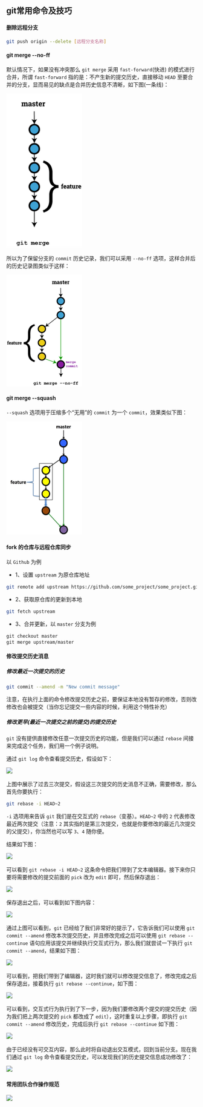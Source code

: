 ## git常用命令及技巧

#### 删除远程分支

```sh
git push origin --delete [远程分支名称]
```

#### git merge --no-ff

默认情况下，如果没有冲突那么 `git merge` 采用 `fast-forward`(快进) 的模式进行合并，所谓 `fast-forward` 指的是：不产生新的提交历史，直接移动 `HEAD` 至要合并的分支，显而易见的缺点是合并历史信息不清晰，如下图(一条线)：

<img src="../../asset/img/git-merge.png" width="200" />

所以为了保留分支的 `commit` 历史记录，我们可以采用 `--no-ff` 选项，这样合并后的历史记录图类似于这样：

<img src="../../asset/img/git-merge-noff.png" width="200" />

#### git merge --squash

`--squash` 选项用于压缩多个“无用”的 `commit` 为一个 `commit`，效果类似下图：

<img src="../../asset/img/git-merge-squash.png" width="200" />

#### fork 的仓库与远程仓库同步

以 `Github` 为例

* 1、设置 `upstream` 为原仓库地址

```sh
git remote add upstream https://github.com/some_project/some_project.git
```

* 2、获取原仓库的更新到本地

```sh
git fetch upstream
```

* 3、合并更新，以 `master` 分支为例

```
git checkout master
git merge upstream/master
```

#### 修改提交历史消息

##### 修改最近一次提交的历史

```sh
git commit --amend -m "New commit message"
```

注意，在执行上面的命令修改提交历史之前，要保证本地没有暂存的修改，否则改修改也会被提交（当你忘记提交一些内容的时候，利用这个特性补充）

##### 修改更早(最近一次提交之前的提交)的提交历史

`git` 没有提供直接修改任意一次提交历史的功能，但是我们可以通过 `rebase` 间接来完成这个任务，我们用一个例子说明。

通过 `git log` 命令查看提交历史，假设如下：

![](http://7xlolm.com1.z0.glb.clouddn.com/2018-03-01-123440.jpg)

上图中展示了过去三次提交，假设这三次提交的历史消息不正确，需要修改，那么首先你要执行：

```sh
git rebase -i HEAD~2
```

`-i` 选项用来告诉 `git` 我们是在交互式的 `rebase`（变基）。`HEAD~2` 中的 `2` 代表修改最近两次提交（注意：`2` 其实指的是第三次提交，也就是你要修改的最近几次提交的父提交），你当然也可以写 `3`、`4` 随你便。

结果如下图：

![](http://7xlolm.com1.z0.glb.clouddn.com/2018-03-01-124043.jpg)

可以看到 `git rebase -i HEAD~2` 这条命令把我们带到了文本编辑器。接下来你只要将需要修改的提交前面的 `pick` 改为 `edit` 即可，然后保存退出：

![](http://7xlolm.com1.z0.glb.clouddn.com/2018-03-01-124910.jpg)

保存退出之后，可以看到如下图内容：

![](http://7xlolm.com1.z0.glb.clouddn.com/2018-03-01-125114.jpg)

通过上图可以看到，`git` 已经给了我们非常好的提示了，它告诉我们可以使用 `git commit --amend` 修改本次提交历史，并且修改完成之后可以使用 `git rebase --continue` 语句应用该提交并继续执行交互式行为，那么我们就尝试一下执行 `git commit --amend`，结果如下图：

![](http://7xlolm.com1.z0.glb.clouddn.com/2018-03-01-125454.jpg)

可以看到，把我们带到了编辑器，这时我们就可以修改提交信息了，修改完成之后保存退出，接着执行 `git rebase --continue`，如下图：

![](http://7xlolm.com1.z0.glb.clouddn.com/2018-03-01-125717.jpg)

可以看到，交互式行为执行到了下一步，因为我们要修改两个提交的提交历史（因为我们把上两次提交的 `pick` 都改成了 `edit`），这时重复以上步骤，即执行 `git commit --amend` 修改历史，完成后执行 `git rebase --continue` 如下图：

![](http://7xlolm.com1.z0.glb.clouddn.com/2018-03-01-130024.jpg)

由于已经没有可交互内容，那么此时将自动退出交互模式，回到当前分支。现在我们通过 `git log` 命令查看提交历史，可以发现我们的历史提交信息成功修改了：

![](http://7xlolm.com1.z0.glb.clouddn.com/2018-03-01-130258.jpg)

#### 常用团队合作操作规范

![](http://7xlolm.com1.z0.glb.clouddn.com/2018-02-20-113110.jpg)